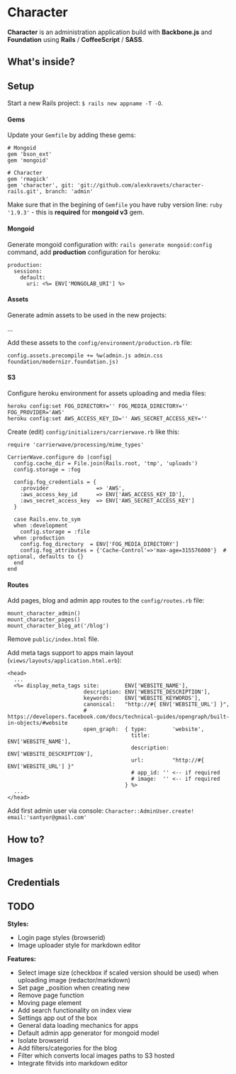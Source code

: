 # Character

**Character** is an administration application build with **Backbone.js** and **Foundation** using **Rails** / **CoffeeScript** / **SASS**.

## What's inside?


## Setup

Start a new Rails project: ```$ rails new appname -T -O```.


#### Gems

Update your ```Gemfile``` by adding these gems:

    # Mongoid
    gem 'bson_ext'
    gem 'mongoid'

    # Character
    gem 'rmagick'
    gem 'character', git: 'git://github.com/alexkravets/character-rails.git', branch: 'admin'

Make sure that in the begining of ```Gemfile``` you have ruby version line: ```ruby '1.9.3'``` - this is **required** for **mongoid v3** gem.


#### Mongoid

Generate mongoid configuration with: ```rails generate mongoid:config``` command, add **production** configuration for heroku:

    production:
      sessions:
        default:
          uri: <%= ENV['MONGOLAB_URI'] %>


#### Assets

Generate admin assets to be used in the new projects:

...

Add these assets to the ```config/environment/production.rb``` file:

    config.assets.precompile += %w(admin.js admin.css foundation/modernizr.foundation.js)






#### S3

Configure heroku environment for assets uploading and media files:

    heroku config:set FOG_DIRECTORY='' FOG_MEDIA_DIRECTORY='' FOG_PROVIDER='AWS'
    heroku config:set AWS_ACCESS_KEY_ID='' AWS_SECRET_ACCESS_KEY=''

Create (edit) ```config/initializers/carrierwave.rb``` like this:

    require 'carrierwave/processing/mime_types'

    CarrierWave.configure do |config|
      config.cache_dir = File.join(Rails.root, 'tmp', 'uploads')
      config.storage = :fog

      config.fog_credentials = {
        :provider               => 'AWS',
        :aws_access_key_id      => ENV['AWS_ACCESS_KEY_ID'],
        :aws_secret_access_key  => ENV['AWS_SECRET_ACCESS_KEY']
      }

      case Rails.env.to_sym
      when :development
        config.storage = :file
      when :production
        config.fog_directory  = ENV['FOG_MEDIA_DIRECTORY']
        config.fog_attributes = {'Cache-Control'=>'max-age=315576000'}  # optional, defaults to {}
      end
    end





#### Routes

Add pages, blog and admin app routes to the ```config/routes.rb``` file:

    mount_character_admin()
    mount_character_pages()
    mount_character_blog_at('/blog')

Remove ```public/index.html``` file.


Add meta tags support to apps main layout (```views/layouts/application.html.erb```): 

    <head>
      ...
      <%= display_meta_tags site:        ENV['WEBSITE_NAME'],
                            description: ENV['WEBSITE_DESCRIPTION'],
                            keywords:    ENV['WEBSITE_KEYWORDS'],
                            canonical:   "http://#{ ENV['WEBSITE_URL'] }",
                            # https://developers.facebook.com/docs/technical-guides/opengraph/built-in-objects/#website
                            open_graph:  { type:        'website',
                                           title:       ENV['WEBSITE_NAME'],
                                           description: ENV['WEBSITE_DESCRIPTION'],
                                           url:         "http://#{ ENV['WEBSITE_URL'] }"
                                           # app_id: '' <-- if required
                                           # image:  '' <-- if required
                                         } %>
      ...
    </head>

Add first admin user via console: ```Character::AdminUser.create! email:'santyor@gmail.com'``` 









## How to?

### Images

## Credentials


## TODO

**Styles:**
 - Login page styles (browserid)
 - Image uploader style for markdown editor

**Features:**
 - Select image size (checkbox if scaled version should be used) when uploading image (redactor/markdown)
 - Set page _position when creating new
 - Remove page function
 - Moving page element
 - Add search functionality on index view
 - Settings app out of the box
 - General data loading mechanics for apps
 - Default admin app generator for mongoid model
 - Isolate browserid
 - Add filters/categories for the blog
 - Filter which converts local images paths to S3 hosted
 - Integrate fitvids into markdown editor


